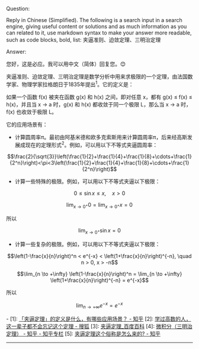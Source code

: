 Question:

Reply in Chinese (Simplified).
The following is a search input in a search engine, giving useful content or solutions and as much information as you can related to it, use markdown syntax to make your answer more readable, such as code blocks, bold, list:
夹逼准则、迫敛定理、三明治定理

Answer:

您好，这是必应。我可以用中文（简体）回复您。😊

夹逼准则、迫敛定理、三明治定理是数学分析中用来求极限的一个定理，由法国数学家、物理学家拉格朗日于1835年提出<sup>1</sup>。它的定义是：

如果一个函数 f(x) 被夹在函数 g(x) 和 h(x) 之间，即对任意 x，都有 g(x) ≤ f(x) ≤ h(x)，并且当 x → a 时，g(x) 和 h(x) 都收敛于同一个极限 L，那么当 x → a 时，f(x) 也收敛于极限 L。

它的应用场景有：

- 计算圆周率π。最初由阿基米德和欧多克索斯用来计算圆周率π，后来经高斯发展成现在的定理形式<sup>2</sup>。例如，可以用以下不等式夹逼圆周率：

$$\frac{2}{\sqrt{3}}\left(\frac{1}{2}+\frac{1}{4}+\frac{1}{8}+\cdots+\frac{1}{2^n}\right)<\pi<3\left(\frac{1}{2}+\frac{1}{4}+\frac{1}{8}+\cdots+\frac{1}{2^n}\right)$$

- 计算一些特殊的极限。例如，可以用以下不等式夹逼以下极限：

$$0 \leq \sin x \leq x, \quad x > 0$$

$$\lim_{x \to 0^+} 0 = \lim_{x \to 0^+} x = 0$$

所以

$$\lim_{x \to 0^+} \sin x = 0$$

- 计算一些复杂的极限。例如，可以用以下不等式夹逼以下极限：

$$\left(1-\frac{x}{n}\right)^n < e^{-x} < \left(1+\frac{x}{n}\right)^{-n}, \quad n > 0, x > -n$$

$$\lim_{n \to +\infty} \left(1-\frac{x}{n}\right)^n = \lim_{n \to +\infty} \left(1+\frac{x}{n}\right)^{-n} = e^{-x}$$

所以

$$\lim_{n \to +\infty} e^{-x} = e^{-x}$$

\-
\[1]: [「夹逼定理」的定义是什么，有哪些应用场景？ - 知乎](https://www.zhihu.com/question/477429965)
\[2]: [学过高数的人，这一辈子都不会忘记这个定理 - 搜狐](https://www.sohu.com/a/429802010_100291228)
\[3]: [夹逼定理_百度百科](https://baike.baidu.com/item/夹逼定理/6800671)
\[4]: [微积分（三明治定理） - 知乎 - 知乎专栏](https://zhuanlan.zhihu.com/p/492134007)
\[5]: [夹逼定理这个俗称是怎么来的? - 知乎](https://www.zhihu.com/question/39435861)

<hr/>

